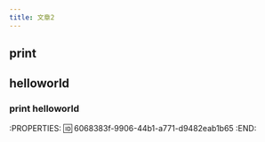 ```yaml
---
title: 文章2
---
```


## print
## helloworld
### print helloworld
:PROPERTIES:
:id: 6068383f-9906-44b1-a771-d9482eab1b65
:END:
